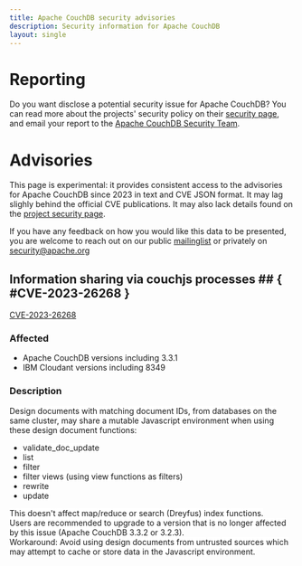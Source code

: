 ```yaml
---
title: Apache CouchDB security advisories
description: Security information for Apache CouchDB
layout: single
---
```


# Reporting

Do you want disclose a potential security issue for Apache CouchDB? You can read more about the projects' security policy on their [security page](None), and email your report to the  [Apache CouchDB Security Team](mailto:security@couchdb.apache.org).

# Advisories

This page is experimental: it provides consistent access to the advisories for Apache CouchDB since 2023 in text and CVE JSON format. It may lag slighly behind the official CVE publications. It may also lack details found on the [project security page](None).

If you have any feedback on how you would like this data to be presented, you are welcome to reach out on our public [mailinglist](/mailinglist) or privately on [security@apache.org](mailto:security@apache.org)

## Information sharing via couchjs processes ## { #CVE-2023-26268 }

[CVE-2023-26268](./CVE-2023-26268.cve.json)

### Affected

* Apache CouchDB versions  including 3.3.1
* IBM Cloudant versions  including 8349


### Description

<span style="background-color: rgb(255, 255, 255);">Design documents with matching document IDs, from databases on the same cluster, may share a mutable Javascript environment when using these design document functions:<br><ul><li><span style="background-color: rgb(255, 255, 255);">validate_doc_update<br></span></li><li><span style="background-color: rgb(255, 255, 255);">list<br></span></li><li><span style="background-color: rgb(255, 255, 255);">filter<br></span></li><li><span style="background-color: rgb(255, 255, 255);">filter views (using view functions as filters)<br></span></li><li><span style="background-color: rgb(255, 255, 255);"><span style="background-color: rgb(255, 255, 255);">r</span><span style="background-color: rgb(255, 255, 255);">ewrite</span><br></span></li><li><span style="background-color: rgb(255, 255, 255);"><span style="background-color: rgb(255, 255, 255);">update<br></span></span></li></ul></span><div><span style="background-color: rgb(255, 255, 255);">This doesn't affect map/reduce or search (Dreyfus) index functions.</span></div><div><span style="background-color: rgb(255, 255, 255);"><span style="background-color: rgb(255, 255, 255);">Users are recommended to upgrade to a version that is no longer affected by this issue (Apache CouchDB 3.3.2 or 3.2.3).</span></span></div><div><span style="background-color: rgb(255, 255, 255);">Workaround: Avoid using design documents from untrusted sources which may attempt to cache or store data in the Javascript environment.</span></div>